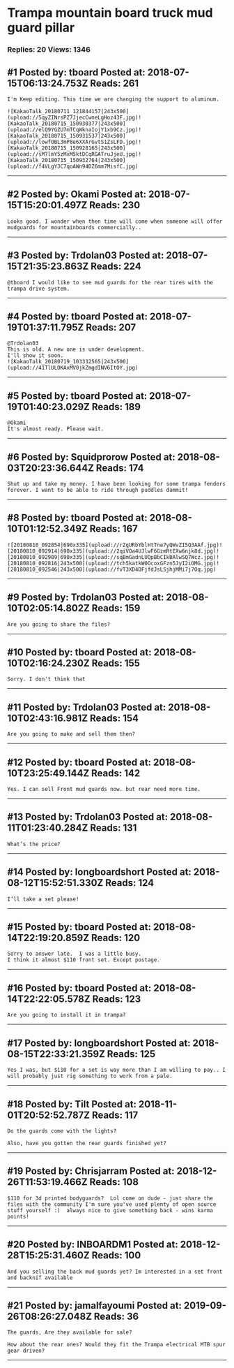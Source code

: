 # Trampa mountain board truck mud guard pillar

### Replies: 20 Views: 1346

## \#1 Posted by: tboard Posted at: 2018-07-15T06:13:24.753Z Reads: 261

```
I'm Keep editing. This time we are changing the support to aluminum.

![KakaoTalk_20180711_121844157|243x500](upload://5qyZINrsPZ7JjecCwneLgHoz43F.jpg)![KakaoTalk_20180715_150930377|243x500](upload://elQ9YGZU7mTCqWknaIojY1xb9Cz.jpg)![KakaoTalk_20180715_150931537|243x500](upload://lowfOBL3mP8e6XXArGvtS1ZsLFD.jpg)![KakaoTalk_20180715_150928165|243x500](upload://sM7lmY5zMxM5ktDCqRGATruJjeU.jpg)![KakaoTalk_20180715_150932764|243x500](upload://f4VLgYJC7qoAWn94DZ6mm7MisfC.jpg)
```

---
## \#2 Posted by: Okami Posted at: 2018-07-15T15:20:01.497Z Reads: 230

```
Looks good. I wonder when then time will come when someone will offer mudguards for mountainboards commercially..
```

---
## \#3 Posted by: Trdolan03 Posted at: 2018-07-15T21:35:23.863Z Reads: 224

```
@tboard I would like to see mud guards for the rear tires with the trampa drive system.
```

---
## \#4 Posted by: tboard Posted at: 2018-07-19T01:37:11.795Z Reads: 207

```
@Trdolan03
This is old. A new one is under development.
I'll show it soon.
![KakaoTalk_20180719_103332565|243x500](upload://41TlULOKAxMV0jkZmgdINV6ItOY.jpg)
```

---
## \#5 Posted by: tboard Posted at: 2018-07-19T01:40:23.029Z Reads: 189

```
@Okami 
It's almost ready. Please wait.
```

---
## \#6 Posted by: Squidprorow Posted at: 2018-08-03T20:23:36.644Z Reads: 174

```
Shut up and take my money. I have been looking for some trampa fenders forever. I want to be able to ride through puddles dammit!
```

---
## \#8 Posted by: tboard Posted at: 2018-08-10T01:12:52.349Z Reads: 167

```
![20180810_092854|690x335](upload://rZgURbYblHtTne7yQWvZI5Q3AAf.jpg)![20180810_092914|690x335](upload://2qiVOa4UJlwF6GzmRtEXw6njk8d.jpg)![20180810_092909|690x335](upload://sqBmGadnLUQpBbCIkBAlwSQ7Wcz.jpg)![20180810_092816|243x500](upload://tch5katkW0OcoxGFzn5JyI2iOMG.jpg)![20180810_092546|243x500](upload://fvT3XD4DFjfdJsLSjhjMMi7j7Oq.jpg)
```

---
## \#9 Posted by: Trdolan03 Posted at: 2018-08-10T02:05:14.802Z Reads: 159

```
Are you going to share the files?
```

---
## \#10 Posted by: tboard Posted at: 2018-08-10T02:16:24.230Z Reads: 155

```
Sorry. I don't think that
```

---
## \#11 Posted by: Trdolan03 Posted at: 2018-08-10T02:43:16.981Z Reads: 154

```
Are you going to make and sell them then?
```

---
## \#12 Posted by: tboard Posted at: 2018-08-10T23:25:49.144Z Reads: 142

```
Yes. I can sell Front mud guards now. but rear need more time.
```

---
## \#13 Posted by: Trdolan03 Posted at: 2018-08-11T01:23:40.284Z Reads: 131

```
What’s the price?
```

---
## \#14 Posted by: longboardshort Posted at: 2018-08-12T15:52:51.330Z Reads: 124

```
I’ll take a set please!
```

---
## \#15 Posted by: tboard Posted at: 2018-08-14T22:19:20.859Z Reads: 120

```
Sorry to answer late.  I was a little busy.
I think it almost $110 front set. Except postage.
```

---
## \#16 Posted by: tboard Posted at: 2018-08-14T22:22:05.578Z Reads: 123

```
Are you going to install it in trampa?
```

---
## \#17 Posted by: longboardshort Posted at: 2018-08-15T22:33:21.359Z Reads: 125

```
Yes I was, but $110 for a set is way more than I am willing to pay.. I will probably just rig something to work from a pale.
```

---
## \#18 Posted by: Tilt Posted at: 2018-11-01T20:52:52.787Z Reads: 117

```
Do the guards come with the lights?

Also, have you gotten the rear guards finished yet?
```

---
## \#19 Posted by: Chrisjarram Posted at: 2018-12-26T11:53:19.466Z Reads: 108

```
$110 for 3d printed bodyguards?  Lol come on dude - just share the files with the community I'm sure you've used plenty of open source stuff yourself :)  always nice to give something back - wins karma points!
```

---
## \#20 Posted by: INBOARDM1 Posted at: 2018-12-28T15:25:31.460Z Reads: 100

```
And you selling the back mud guards yet? Im interested in a set front and backnif available
```

---
## \#21 Posted by: jamalfayoumi Posted at: 2019-09-26T08:26:27.048Z Reads: 36

```
The guards, Are they available for sale?

How about the rear ones? Would they fit the Trampa electrical MTB spur gear driven?
```

---
